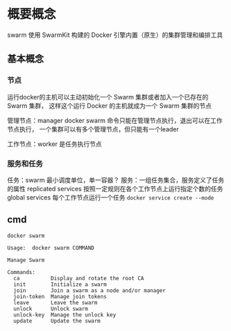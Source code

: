 # 概要概念

swarm 使用 SwarmKit 构建的 Docker 引擎内置（原生）的集群管理和编排工具

## 基本概念

### 节点

运行docker的主机可以主动初始化一个 Swarm 集群或者加入一个已存在的 Swarm 集群，
这样这个运行 Docker 的主机就成为一个 Swarm 集群的节点

管理节点：manager
docker swarm 命令只能在管理节点执行，退出可以在工作节点执行，
一个集群可以有多个管理节点，但只能有一个leader

工作节点：worker
是任务执行节点

### 服务和任务

任务：swarm 最小调度单位，单一容器？
服务：一组任务集合，服务定义了任务的属性
    replicated services 按照一定规则在各个工作节点上运行指定个数的任务
    global services 每个工作节点运行一个任务
    `docker service create --mode`

## cmd

```text
docker swarm

Usage:  docker swarm COMMAND

Manage Swarm

Commands:
  ca          Display and rotate the root CA
  init        Initialize a swarm
  join        Join a swarm as a node and/or manager
  join-token  Manage join tokens
  leave       Leave the swarm
  unlock      Unlock swarm
  unlock-key  Manage the unlock key
  update      Update the swarm
```

